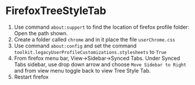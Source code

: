 # FirefoxTreeStyleTab

1. Use command `about:support` to find the location of firefox profile folder: Open the path shown.
2. Create a folder called `chrome` and in it place the file `userChrome.css`
3. Use command `about:config` and set the command `toolkit.legacyUserProfileCustomizations.stylesheets` to `True`
4. From firefox menu bar, View->Sidebar->Synced Tabs. Under Synced Tabs sidebar, use drop down arrow and choose `Move Sidebar to Right` and from view menu toggle back to view Tree Style Tab.
5. Restart firefox

